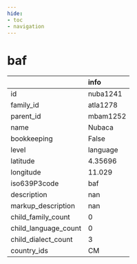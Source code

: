 ```yaml
---
hide:
- toc
- navigation
---
```

# baf
|                      | info     |
|:---------------------|:---------|
| id                   | nuba1241 |
| family_id            | atla1278 |
| parent_id            | mbam1252 |
| name                 | Nubaca   |
| bookkeeping          | False    |
| level                | language |
| latitude             | 4.35696  |
| longitude            | 11.029   |
| iso639P3code         | baf      |
| description          | nan      |
| markup_description   | nan      |
| child_family_count   | 0        |
| child_language_count | 0        |
| child_dialect_count  | 3        |
| country_ids          | CM       |